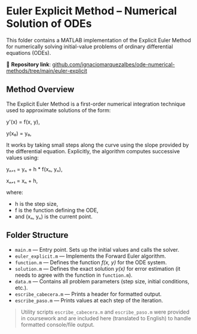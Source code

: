 # Euler Explicit Method – Numerical Solution of ODEs

This folder contains a MATLAB implementation of the Explicit Euler Method for numerically solving initial-value problems of ordinary differential equations (ODEs).

📁 **Repository link**: [github.com/ignaciomarquezalbes/ode-numerical-methods/tree/main/euler-explicit](https://github.com/ignaciomarquezalbes/ode-numerical-methods/tree/main/euler-explicit)

## Method Overview

The Explicit Euler Method is a first-order numerical integration technique used to approximate solutions of the form:

y'(x) = f(x, y),

y(x₀) = y₀,

It works by taking small steps along the curve using the slope provided by the differential equation. Explicitly, the algorithm 
computes successive values using:

yₙ₊₁ = yₙ + h * f(xₙ, yₙ),

xₙ₊₁ = xₙ + h,

where:
- h is the step size,
- f is the function defining the ODE,
- and (xₙ, yₙ) is the current point. 

## Folder Structure

- `main.m` — Entry point. Sets up the initial values and calls the solver.
- `euler_explicit.m` — Implements the Forward Euler algorithm.
- `function.m` — Defines the function *f(x, y)* for the ODE system.
- `solution.m` — Defines the exact solution *y(x)* for error estimation (it needs to agree with the function in `function.m`).
- `data.m` — Contains all problem parameters (step size, initial conditions, etc.).
- `escribe_cabecera.m` — Prints a header for formatted output.
- `escribe_paso.m` — Prints values at each step of the iteration.

> Utility scripts `escribe_cabecera.m` and `escribe_paso.m` were provided in coursework and are included here (translated to English) to handle formatted console/file output.
